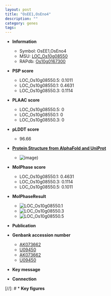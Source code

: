 ```yaml
---
layout: post
title: "OsEE1,OsEno4"
description: ""
category: genes
tags: 
---
```


* **Information**  
    + Symbol: OsEE1,OsEno4  
    + MSU: [LOC_Os10g08550](http://rice.plantbiology.msu.edu/cgi-bin/ORF_infopage.cgi?orf=LOC_Os10g08550)  
    + RAPdb: [Os10g0167300](http://rapdb.dna.affrc.go.jp/viewer/gbrowse_details/irgsp1?name=Os10g0167300)  

* **PSP score**  
    + LOC_Os10g08550.5: 0.1011 
    + LOC_Os10g08550.1: 0.4631 
    + LOC_Os10g08550.3: 0.1114 

* **PLAAC score**  
    + LOC_Os10g08550.5: 0 
    + LOC_Os10g08550.1: 0 
    + LOC_Os10g08550.3: 0 

* **pLDDT score**
    + 96.66

* **[Protein Structure from AlphaFold and UniProt](https://www.uniprot.org/uniprotkb/Q42971/entry#structure)**
    + ![image](https://ricepsp.github.io/images/Q4/AF-Q42971-F1.png))

* **MolPhase score**
    + LOC_Os10g08550.1: 0.4631
    + LOC_Os10g08550.3: 0.1114
    + LOC_Os10g08550.5: 0.1011

* **MolPhaseResult**
    + ![LOC_Os10g08550.1](https://ricepsp.github.io/pictures/LOC_Os10g/LOC_Os10g08550.1.png)
    + ![LOC_Os10g08550.3](https://ricepsp.github.io/pictures/LOC_Os10g/LOC_Os10g08550.3.png)
    + ![LOC_Os10g08550.5](https://ricepsp.github.io/pictures/LOC_Os10g/LOC_Os10g08550.5.png)

* **Publication**  

* **Genbank accession number**  
    + [AK073662](http://www.ncbi.nlm.nih.gov/nuccore/AK073662)
    + [U09450](http://www.ncbi.nlm.nih.gov/nuccore/U09450)
    + [AK073662](http://www.ncbi.nlm.nih.gov/nuccore/AK073662)
    + [U09450](http://www.ncbi.nlm.nih.gov/nuccore/U09450)

* **Key message**  

* **Connection**  

[//]: # * **Key figures**  


